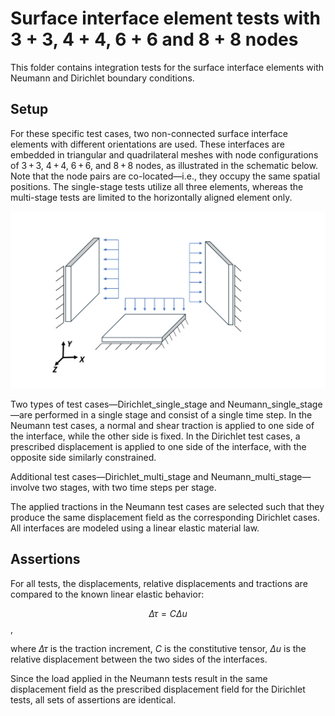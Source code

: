 # Surface interface element tests with 3 + 3, 4 + 4, 6 + 6 and 8 + 8 nodes

This folder contains integration tests for the surface interface elements with Neumann and Dirichlet boundary conditions. 

## Setup
For these specific test cases, two non-connected surface interface elements with different orientations are used. These interfaces are embedded in triangular and quadrilateral meshes with node configurations of 3 + 3, 4 + 4, 6 + 6, and 8 + 8 nodes, as illustrated in the schematic below. Note that the node pairs are co-located—i.e., they occupy the same spatial positions. The single-stage tests utilize all three elements, whereas the multi-stage tests are limited to the horizontally aligned element only.

![Schematic](Schematic.svg)

Two types of test cases—Dirichlet_single_stage and Neumann_single_stage—are performed in a single stage and consist of a single time step. In the Neumann test cases, a normal and shear traction is applied to one side of the interface, while the other side is fixed. In the Dirichlet test cases, a prescribed displacement is applied to one side of the interface, with the opposite side similarly constrained.

Additional test cases—Dirichlet_multi_stage and Neumann_multi_stage—involve two stages, with two time steps per stage.

The applied tractions in the Neumann test cases are selected such that they produce the same displacement field as the corresponding Dirichlet cases. All interfaces are modeled using a linear elastic material law.

## Assertions
For all tests, the displacements, relative displacements and tractions are compared to the known linear elastic behavior:

$$\Delta \tau = C \Delta u$$,

where $\Delta \tau$ is the traction increment, $C$ is the constitutive tensor, $\Delta u$ is the relative displacement between the two sides of the interfaces.

Since the load applied in the Neumann tests result in the same displacement field as the prescribed displacement field for the Dirichlet tests, all sets of assertions are identical.
